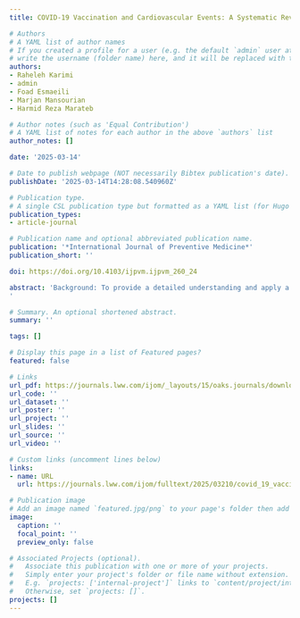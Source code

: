 ```yaml
---
title: COVID-19 Vaccination and Cardiovascular Events: A Systematic Review and Bayesian Multivariate Meta-Analysis of Preventive Benefits and Risks

# Authors
# A YAML list of author names
# If you created a profile for a user (e.g. the default `admin` user at `content/authors/admin/`), 
# write the username (folder name) here, and it will be replaced with their full name and linked to their profile.
authors:
- Raheleh Karimi
- admin
- Foad Esmaeili
- Marjan Mansourian
- Harmid Reza Marateb

# Author notes (such as 'Equal Contribution')
# A YAML list of notes for each author in the above `authors` list
author_notes: []

date: '2025-03-14'

# Date to publish webpage (NOT necessarily Bibtex publication's date).
publishDate: '2025-03-14T14:28:08.540960Z'

# Publication type.
# A single CSL publication type but formatted as a YAML list (for Hugo requirements).
publication_types:
- article-journal

# Publication name and optional abbreviated publication name.
publication: '*International Journal of Preventive Medicine*'
publication_short: ''

doi: https://doi.org/10.4103/ijpvm.ijpvm_260_24

abstract: 'Background: To provide a detailed understanding and apply a comprehensive strategy, this study examines the association between COVID-19 vaccination and cardiovascular events. We conducted a Bayesian multivariate meta-analysis using summary data across multiple outcomes including myocardial infarction, stroke, arrhythmia, and CAD, considering potential dependencies in the data. Markov chain Monte Carlo (MCMC) methods were detected for easy implementation of the Bayesian approach. Also, the sensitivity analysis of the model was done by using different priors. Methods: Fifteen studies were included in the systematic review, with eleven studies comparing the results between the vaccine group and the unvaccinated group. Additionally, six studies were used for further analysis to compare mRNA COVID-19 Vaccines (Pfizer-BioNTech and Moderna). Results: Bayesian meta-analysis revealed a link between vaccines and CAD risk (OR, 1.70; 95% CrI: 1.11–2.57), particularly after BNT162b2 (OR, 1.64; 95% CrI: 1.06–2.55) and second dose (OR, 3.44; 95% CrI: 1.99–5.98). No increased risk of heart attack, arrhythmia, or stroke was observed post-COVID-19 vaccination. As the only noteworthy point, a protective effect on stroke (OR, 0.19; 95% CrI: 0.10–0.39) and myocardial infarction (OR, 0.003; 95% CrI: 0.001–0.006) was observed after the third dose of the vaccine. Conclusions: Secondary analysis showed no notable disparity in cardiovascular outcomes between BNT162b2 and mRNA vaccines. The association of COVID-19 vaccination with the risk of coronary artery disease should be considered in future vaccine technologies for the next pandemic.
'

# Summary. An optional shortened abstract.
summary: ''

tags: []

# Display this page in a list of Featured pages?
featured: false

# Links
url_pdf: https://journals.lww.com/ijom/_layouts/15/oaks.journals/downloadpdf.aspx?trckng_src_pg=ArticleViewer&an=01439446-202503210-00006
url_code: ''
url_dataset: ''
url_poster: ''
url_project: ''
url_slides: ''
url_source: ''
url_video: ''

# Custom links (uncomment lines below)
links:
- name: URL
  url: https://journals.lww.com/ijom/fulltext/2025/03210/covid_19_vaccination_and_cardiovascular_events__a.6.aspx?fbclid=IwY2xjawJm0yNleHRuA2FlbQIxMAABHi-ccCvCfTs8ZGukUw_hiM8ywHJflvVXDv-JbbbohVg2mx0Fgk0yibTM5d2a_aem_sRFl1_GkolPhNzR4A-cMEw

# Publication image
# Add an image named `featured.jpg/png` to your page's folder then add a caption below.
image:
  caption: ''
  focal_point: ''
  preview_only: false

# Associated Projects (optional).
#   Associate this publication with one or more of your projects.
#   Simply enter your project's folder or file name without extension.
#   E.g. `projects: ['internal-project']` links to `content/project/internal-project/index.md`.
#   Otherwise, set `projects: []`.
projects: []
---
```



